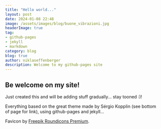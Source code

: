 ```yaml
---
title: "Hello world..."
layout: post
date: 2024-01-08 22:48
image: /assets/images/blog/buone_vibrazioni.jpg
headerImage: true
tag:
- github-pages
- jekyll
- markdown
category: blog
blog: true
author: niklaseffenberger
description: Welcome to my github-pages site
---
```


## Be welcome on my site!

Just created this and will be adding stuff gradually... stay tooned :)!

Everything based on the great theme made by Sérgio Kopplin (see bottom of page for link), using github-pages and jekyll...

Favicon by <a href="https://de.freepik.com/icon/wassermann_14074532#fromView=search&page=1&position=65&uuid=37708b8f-1f01-45fa-8249-cbe027e3bda6">Freepik Roundicons Premium</a>.
